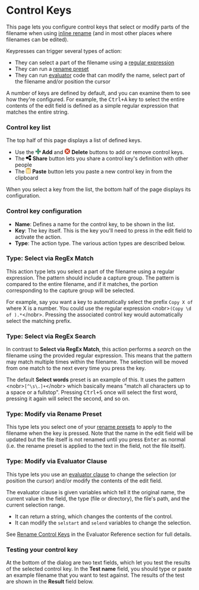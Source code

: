 # Control Keys

This page lets you configure control keys that select or modify parts of the filename when using [inline rename](/Manual/file_operations/renaming_files/inline_rename.md) (and in most other places where filenames can be edited).

Keypresses can trigger several types of action:

- They can select a part of the filename using a [regular expression](/Manual/reference/wildcard_reference/regular_expression_syntax.md)
- They can run a [rename preset](/Manual/file_operations/renaming_files/advanced_rename/rename_presets.md)
- They can run [evaluator](/Manual/evaluator/README.md) code that can modify the name, select part of the filename and/or position the cursor

A number of keys are defined by default, and you can examine them to see how they're configured. For example, the <kbd>Ctrl+A</kbd> key to select the entire contents of the edit field is defined as a simple regular expression that matches the entire string.

### Control key list

The top half of this page displays a list of defined keys.

- Use the ![](/Manual/images/media/13/button_add.png) **Add** and ![](/Manual/images/media/13/button_delete.png) **Delete** buttons to add or remove control keys.
- The ![](/Manual/images/media/13/button_share.png) **Share** button lets you share a control key's definition with other people
- The ![](/Manual/images/media/13/button_paste.png) **Paste** button lets you paste a new control key in from the clipboard

When you select a key from the list, the bottom half of the page displays its configuration.

### Control key configuration

- **Name**: Defines a name for the control key, to be shown in the list.
- **Key**: The key itself. This is the key you'll need to press in the edit field to activate the action.
- **Type**: The action type. The various action types are described below.

### Type: Select via RegEx Match

This action type lets you select a part of the filename using a regular expression. The pattern should include a capture group. The pattern is compared to the entire filename, and if it matches, the portion corresponding to the capture group will be selected.

For example, say you want a key to automatically select the prefix `Copy X of` where X is a number. You could use the regular expression \<nobr\>`(Copy \d of ).*`\</nobr\>. Pressing the associated control key would automatically select the matching prefix.

### Type: Select via RegEx Search

In contrast to **Select via RegEx Match**, this action performs a *search* on the filename using the provided regular expression. This means that the pattern may match multiple times within the filename. The selection will be moved from one match to the next every time you press the key.

The default **Select words** preset is an example of this. It uses the pattern \<nobr\>`[^\s\.]+`\</nobr\> which basically means "match all characters up to a space or a fullstop". Pressing <kbd>Ctrl+S</kbd> once will select the first word, pressing it again will select the second, and so on.

### Type: Modify via Rename Preset

This type lets you select one of your [rename presets](/Manual/file_operations/renaming_files/advanced_rename/rename_presets.md) to apply to the filename when the key is pressed. Note that the name in the edit field will be updated but the file itself is not renamed until you press <kbd>Enter</kbd> as normal (i.e. the rename preset is applied to the text in the field, not the file itself).

### Type: Modify via Evaluator Clause

This type lets you use an [evaluator clause](/Manual/evaluator/README.md) to change the selection (or position the cursor) and/or modify the contents of the edit field.

The evaluator clause is given variables which tell it the original name, the current value in the field, the type (file or directory), the file's path, and the current selection range.

- It can return a string, which changes the contents of the control.
- It can modify the `selstart` and `selend` variables to change the selection.

See [Rename Control Keys](/Manual/evaluator/applicable_contexts/rename_control_keys.md) in the Evaluator Reference section for full details.

### Testing your control key

At the bottom of the dialog are two text fields, which let you test the results of the selected control key. In the **Test name** field, you should type or paste an example filename that you want to test against. The results of the test are shown in the **Result** field below.
